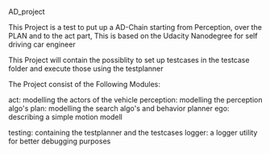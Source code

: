 AD_project

This Project is a test to put up a AD-Chain starting from Perception, over the PLAN and to the act part,
This is based on the Udacity Nanodegree for self driving car engineer

This Project will contain the possiblity to set up testcases in the testcase folder and execute those using the testplanner

The Project consist of the Following Modules:

  act: modelling the actors of the vehicle
  perception: modelling the perception algo's 
  plan: modelling the search algo's and behavior planner
  ego: describing a simple motion modell

  testing: containing the testplanner and the testcases
  logger: a logger utility for better debugging purposes


